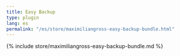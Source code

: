 ```yaml
---
title: Easy Backup
type: plugin
lang: es
permalink: "/es/store/maximiliangross-easy-backup-bundle.html"
---
```


{% include store/maximiliangross-easy-backup-bundle.md %}

